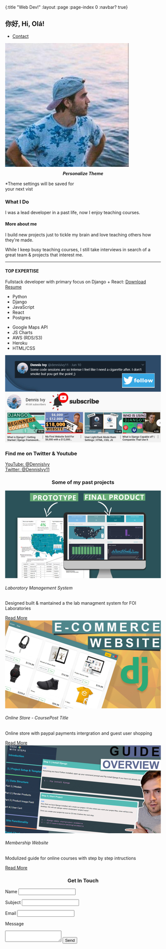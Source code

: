 {:title "Web Dev!"
 :layout :page
 :page-index 0
 :navbar? true}

<!-- <div  style="display:flex;"> -->

<!-- <a href="https://github.com/BuddhiLW"> -->
<!-- <img alt="buddhilw | Github" style="margin-left:300px; width:50px;" src="https://cdn.jsdelivr.net/npm/simple-icons@v4/icons/github.svg"/> -->
<!-- <p style="margin-right:300px;">https://github.com/BuddhiLW<p/> -->
<!-- </a> -->
<!-- </div> -->



<!-- <div></div> -->

<!-- ## My GitHub status -->

<!-- [![https://github.com/BuddhiLW](https://github-readme-stats.vercel.app/api?username=BuddhiLW)](https://github.com/anuraghazra/github-readme-stats) -->

<!-- <img align="left" alt="Emacs" style="width:80px;" src="https://raw.githubusercontent.com/github/explore/80688e429a7d4ef2fca1e82350fe8e3517d3494d/topics/emacs/emacs.png" /> -->
<!-- <p>Hardcore Emacs user. Check out my configs:</p> -->

<!-- <p><a href="https://github.com/BuddhiLW/Frank-init">https://github.com/BuddhiLW/Frank-init</a><p/> -->

<section class="s1">
<div class="main-container">
<div class="greeting-wrapper">
<h1>你好, Hi, Olá!</h1>
</div>


<div class="intro-wrapper">
<div class="nav-wrapper">

<!-- Link around dots-wrapper added after tutorial video -->
<a href="index.html">
<div class="dots-wrapper">
<div id="dot-1" class="browser-dot"></div>
<div id="dot-2" class="browser-dot"></div>
<div id="dot-3" class="browser-dot"></div>
</div>
</a>


<ul id="navigation">
<li><a href="index.html#contact">Contact</a></li>

</ul>
</div>

<div class="left-column">
<img id="profile_pic" src="images/Dennis.jpg">
<h5 style="text-align: center;line-height: 0;">Personalize Theme</h5>

<div id="theme-options-wrapper">
<div data-mode="light" id="light-mode" class="theme-dot"></div>
<div data-mode="blue" id="blue-mode" class="theme-dot"></div>
<div data-mode="green" id="green-mode" class="theme-dot"></div>
<div data-mode="purple" id="purple-mode" class="theme-dot"></div>
</div>

<p id="settings-note">*Theme settings will be saved for<br>your next vist</p>
</div>

<div class="right-column">

<div id="preview-shadow">
<div id="preview">
<div id="corner-tl" class="corner"></div>
<div id="corner-tr" class="corner"></div>
<h3>What I Do</h3>
<p>I was a lead developer in a past life, now I enjoy teaching courses.</p>
<div id="corner-br" class="corner"></div>
<div id="corner-bl" class="corner"></div>
</div>
</div>
</div>
</div>
</div>
</section>

<section class="s2">
<div class="main-container">

<div class="about-wrapper">
<div class="about-me">
<h4>More about me</h4>

<p>I build new projects just to tickle my brain and love teaching others how they're made.</p>

<p>While I keep busy teaching courses, I still take interviews in search of a great team & projects that interest me.</p>


<hr>

<h4>TOP EXPERTISE</h4>

<p>Fullstack developer with primary focus on Django + React: <a target="_blank" href="resume.pdf">Download Resume</a></p>

<div id="skills">
<ul>
<li>Python</li>
<li>Django</li>
<li>JavaScript</li>
<li>React</li>
<li>Postgres</li>
</ul>

<ul>
<li>Google Maps API</li>
<li>JS Charts</li>
<li>AWS (RDS/S3)</li>
<li>Heroku</li>
<li>HTML/CSS</li>
</ul>

</div>

</div>


<div class="social-links">
<img id="social_img" src="images/follow.jpg">
<h3>Find me on Twitter & Youtube</h3>

<a target="_blank" href="https://www.youtube.com/c/dennisivy">YouTube: @DennisIvy</a>
<br>
<a target="_blank" href="https://twitter.com/dennisivy11">Twitter: @DennisIvy11</a>
</div>
</div>

</div>
</section>

<section class="s1">
<div class="main-container">
<h3 style="text-align: center;">Some of my past projects</h3>

<div class="post-wrapper">

<div>
<div class="post">
<img class="thumbnail" src="images/dash.jpg">
<div class="post-preview">
<h6 class="post-title">Laboratory Management System</h6>
<p class="post-intro">Designed built & mantained a the lab managment system for FOI Laboratories</p>
<a href="post.html">Read More</a>
</div>
</div>
</div>

<div>
<div class="post">
<img class="thumbnail" src="images/ecom.jpg">
<div class="post-preview">
<h6 class="post-title">Online Store - CoursePost Title</h6>
<p class="post-intro">Online store with paypal payments intergration and guest user shopping</p>
<a href="post.html">Read More</a>
</div>
</div>
</div>

<div>
<div class="post">
<img class="thumbnail" src="images/membership site.jpg">
<div class="post-preview">
<h6 class="post-title">Membership Website</h6>
<p class="post-intro">Modulized guide for online courses with step by  step intructions</p>
<a href="post.html">Read More</a>
</div>
</div>
</div>

</div>
</div>
</section>

<section class="s2">
<div class="main-container">
<a href=""></a>
<h3 style="text-align: center;">Get In Touch</h3>

<form id="contact-form">
<a name="contact"></a>

<label>Name</label>
<input class="input-field" type="text" name="name">

<label>Subject</label>
<input class="input-field" type="text" name="subject">

<label>Email</label>
<input class="input-field" type="text" name="email">

<label>Message</label>
<textarea class="input-field" name="message"></textarea>

<input id="submit-btn" type="submit" value="Send">
</form>
</div>
</section> 

<script type="text/javascript" src="script.js"></script>
